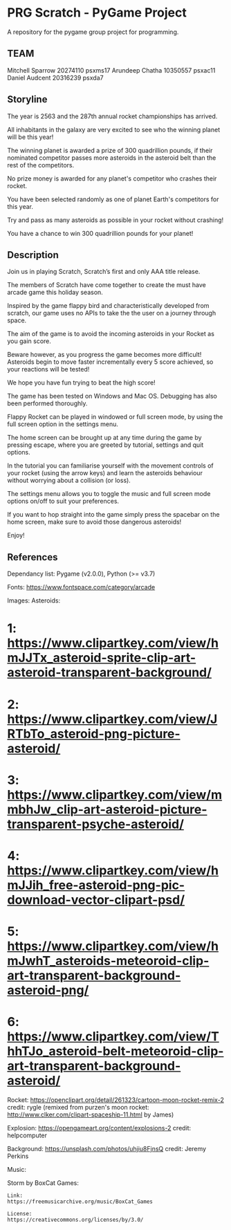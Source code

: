 # PRG Scratch - PyGame Project
A repository for the pygame group project for programming.

## TEAM


Mitchell Sparrow    20274110    psxms17
Arundeep Chatha 	10350557	psxac11
Daniel Audcent		20316239	psxda7 

## Storyline


The year is 2563 and the 287th annual rocket championships has arrived.

All inhabitants in the galaxy are very excited to see who the winning planet will be this year!

The winning planet is awarded a prize of 300 quadrillion pounds, if their nominated competitor passes more asteroids in the asteroid belt than the rest of the competitors.

No prize money is awarded for any planet's competitor who crashes their rocket.

You have been selected randomly as one of planet Earth's competitors for this year.

Try and pass as many asteroids as possible in your rocket without crashing!

You have a chance to win 300 quadrillion pounds for your planet!

## Description


Join us in playing Scratch, Scratch’s first and only AAA title release.

The members of Scratch have come together to create the must have arcade game this holiday season.

Inspired by the game flappy bird and characteristically developed from scratch, our game uses no APIs to take the the user on a journey through space.

The aim of the game is to avoid the incoming asteroids in your Rocket as you gain score.

Beware however, as you progress the game becomes more difficult! Asteroids begin to move faster incrementally every 5 score achieved, so your reactions will be tested! 

We hope you have fun trying to beat the high score!

The game has been tested on Windows and Mac OS. Debugging has also been performed thoroughly.

Flappy Rocket can be played in windowed or full screen mode, by using the full screen option in the settings menu.

The home screen can be brought up at any time during the game by pressing escape, where you are greeted by tutorial, settings and quit options.

In the tutorial you can familiarise yourself with the movement controls of your rocket (using the arrow keys) and learn the asteroids behaviour without worrying about a collision (or loss). 

The settings menu allows you to toggle the music and full screen mode options on/off to suit your preferences.

If you want to hop straight into the game simply press the spacebar on the home screen, make sure to avoid those dangerous asteroids!

Enjoy! 


## References

Dependancy list: Pygame (v2.0.0), Python (>= v3.7) 

Fonts:
https://www.fontspace.com/category/arcade

Images:
Asteroids:
# 1: https://www.clipartkey.com/view/hmJJTx_asteroid-sprite-clip-art-asteroid-transparent-background/
# 2: https://www.clipartkey.com/view/JRTbTo_asteroid-png-picture-asteroid/
# 3: https://www.clipartkey.com/view/mmbhJw_clip-art-asteroid-picture-transparent-psyche-asteroid/
# 4: https://www.clipartkey.com/view/hmJJih_free-asteroid-png-pic-download-vector-clipart-psd/
# 5: https://www.clipartkey.com/view/hmJwhT_asteroids-meteoroid-clip-art-transparent-background-asteroid-png/
# 6: https://www.clipartkey.com/view/ThhTJo_asteroid-belt-meteoroid-clip-art-transparent-background-asteroid/

Rocket:
https://openclipart.org/detail/261323/cartoon-moon-rocket-remix-2 credit: rygle 
(remixed from purzen's moon rocket: http://www.clker.com/clipart-spaceship-11.html by James)

Explosion:
https://opengameart.org/content/explosions-2 credit: helpcomputer

Background:
https://unsplash.com/photos/uhjiu8FjnsQ credit: Jeremy Perkins

Music:

Storm by BoxCat Games: 

    Link:
    https://freemusicarchive.org/music/BoxCat_Games

    License:
    https://creativecommons.org/licenses/by/3.0/
